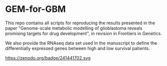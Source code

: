 # GEM-for-GBM

This repo contains all scripts for reproducing the results presented in the paper "Genome-scale metabolic modelling of glioblastoma reveals promising targets for drug development", in revision in Frontiers in Genetics.

We also provide the RNAseq data set used in the manuscript to define the differentially expressed genes between high and low survival patients. 

https://zenodo.org/badge/241441702.svg
